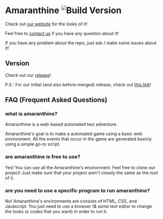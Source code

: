 # Amaranthine ![Build Version](https://img.shields.io/badge/version-dev%201.0.0-yellow.svg)

Check out [our website](https://katakubin.github.io/amaranthine/) for the looks of it!

Feel free to [contact us](https://line.me/ti/p/~manztellen) if you have any question about it!

If you have any problem about the repo, just ask / make some issues about it!

## Version

Check out our [release](https://github.com/katakubin/amaranthine/releases/)!

P.S : For our initial (and also before-merged) release, check out [this link](https://github.com/katakubin/amaranthine/releases/tag/v1.0.0-dev)!

## FAQ (Frequent Asked Questions)

### what is amaranthine?
Amaranthine is a web-based automated text adventure. 

Amaranthine's goal is to make a automated game using a basic web environment. All the events that occur in the game are generated basicly using a simple go-to script. 

### are amaranthine is free to use?
Yes! You can use all the Amaranthine's environment. Feel free to clone our project! Just make sure that your project aren't closely the same as the root of it.

### are you need to use a specific program to run amaranthine? 
No! Amaranthine's environments are consists of HTML, CSS, and Javascript. You just need to use a browser (& some text editor to change the looks or codes that you want) in order to run it.
